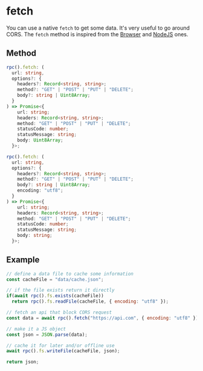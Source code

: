 # fetch

You can use a native `fetch` to get some data. It's very useful to go around CORS. The `fetch` method is inspired from the [Browser](https://developer.mozilla.org/en-US/docs/Web/API/Fetch_API) and [NodeJS](https://nodejs.org/dist/latest/docs/api/globals.html) ones.

## Method

```typescript
rpc().fetch: (
  url: string,
  options?: {
    headers?: Record<string, string>;
    method?: "GET" | "POST" | "PUT" | "DELETE";
    body?: string | Uint8Array;
  }
) => Promise<{
    url: string;
    headers: Record<string, string>;
    method: "GET" | "POST" | "PUT" | "DELETE";
    statusCode: number;
    statusMessage: string;
    body: Uint8Array;
  }>;

rpc().fetch: (
  url: string,
  options?: {
    headers?: Record<string, string>;
    method?: "GET" | "POST" | "PUT" | "DELETE";
    body?: string | Uint8Array;
    encoding: "utf8";
  }
) => Promise<{
    url: string;
    headers: Record<string, string>;
    method: "GET" | "POST" | "PUT" | "DELETE";
    statusCode: number;
    statusMessage: string;
    body: string;
  }>;
```

## Example

```javascript
// define a data file to cache some information
const cacheFile = "data/cache.json";

// if the file exists return it directly
if(await rpc().fs.exists(cacheFile))
  return rpc().fs.readFile(cacheFile, { encoding: "utf8" });

// fetch an api that block CORS request
const data = await rpc().fetch("https://api.com", { encoding: "utf8" });

// make it a JS object
const json = JSON.parse(data);

// cache it for later and/or offline use
await rpc().fs.writeFile(cacheFile, json);

return json;
```
